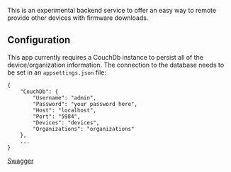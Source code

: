 This is an experimental backend service to offer an easy way to remote provide other devices with firmware downloads.

## Configuration
This app currently requires a CouchDb instance to persist all of the device/organization information. The connection to the database needs to be set in an `appsettings.json` file:
```
{
    "CouchDb": {
        "Username": "admin",
        "Password": "your password here",
        "Host": "localhost",
        "Port": "5984",
        "Devices": "devices",
        "Organizations": "organizations"
    },
	...
}
```

[Swagger](https://app.swaggerhub.com/apis/b0wter/esp_backend/1.0.0#/)
